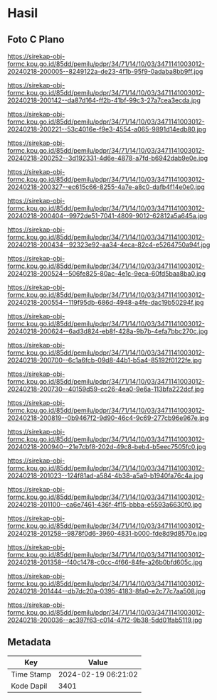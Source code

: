 # Hasil

## Foto C Plano

https://sirekap-obj-formc.kpu.go.id/85dd/pemilu/pdpr/34/71/14/10/03/3471141003012-20240218-200005--8249122a-de23-4f1b-95f9-0adaba8bb9ff.jpg

https://sirekap-obj-formc.kpu.go.id/85dd/pemilu/pdpr/34/71/14/10/03/3471141003012-20240218-200142--da87d164-ff2b-41bf-99c3-27a7cea3ecda.jpg

https://sirekap-obj-formc.kpu.go.id/85dd/pemilu/pdpr/34/71/14/10/03/3471141003012-20240218-200221--53c4016e-f9e3-4554-a065-9891d14edb80.jpg

https://sirekap-obj-formc.kpu.go.id/85dd/pemilu/pdpr/34/71/14/10/03/3471141003012-20240218-200252--3d192331-4d6e-4878-a7fd-b6942dab9e0e.jpg

https://sirekap-obj-formc.kpu.go.id/85dd/pemilu/pdpr/34/71/14/10/03/3471141003012-20240218-200327--ec615c66-8255-4a7e-a8c0-dafb4f14e0e0.jpg

https://sirekap-obj-formc.kpu.go.id/85dd/pemilu/pdpr/34/71/14/10/03/3471141003012-20240218-200404--9972de51-7041-4809-9012-62812a5a645a.jpg

https://sirekap-obj-formc.kpu.go.id/85dd/pemilu/pdpr/34/71/14/10/03/3471141003012-20240218-200434--92323e92-aa34-4eca-82c4-e5264750a94f.jpg

https://sirekap-obj-formc.kpu.go.id/85dd/pemilu/pdpr/34/71/14/10/03/3471141003012-20240218-200524--506fe825-80ac-4e1c-9eca-60fd5baa8ba0.jpg

https://sirekap-obj-formc.kpu.go.id/85dd/pemilu/pdpr/34/71/14/10/03/3471141003012-20240218-200554--119f95db-686d-4948-a4fe-dac19b50294f.jpg

https://sirekap-obj-formc.kpu.go.id/85dd/pemilu/pdpr/34/71/14/10/03/3471141003012-20240218-200624--6ad3d824-eb8f-428a-9b7b-4efa7bbc270c.jpg

https://sirekap-obj-formc.kpu.go.id/85dd/pemilu/pdpr/34/71/14/10/03/3471141003012-20240218-200700--6c1a6fcb-09d8-44b1-b5a4-85192f0122fe.jpg

https://sirekap-obj-formc.kpu.go.id/85dd/pemilu/pdpr/34/71/14/10/03/3471141003012-20240218-200730--40159d59-cc26-4ea0-9e6a-113bfa222dcf.jpg

https://sirekap-obj-formc.kpu.go.id/85dd/pemilu/pdpr/34/71/14/10/03/3471141003012-20240218-200819--0b9467f2-9d90-46c4-9c69-277cb96e967e.jpg

https://sirekap-obj-formc.kpu.go.id/85dd/pemilu/pdpr/34/71/14/10/03/3471141003012-20240218-200940--21e7cbf8-202d-49c8-beb4-b5eec7505fc0.jpg

https://sirekap-obj-formc.kpu.go.id/85dd/pemilu/pdpr/34/71/14/10/03/3471141003012-20240218-201023--124f81ad-a584-4b38-a5a9-b1940fa76c4a.jpg

https://sirekap-obj-formc.kpu.go.id/85dd/pemilu/pdpr/34/71/14/10/03/3471141003012-20240218-201100--ca6e7461-436f-4f15-bbba-e5593a6630f0.jpg

https://sirekap-obj-formc.kpu.go.id/85dd/pemilu/pdpr/34/71/14/10/03/3471141003012-20240218-201258--9878f0d6-3960-4831-b000-fde8d9d8570e.jpg

https://sirekap-obj-formc.kpu.go.id/85dd/pemilu/pdpr/34/71/14/10/03/3471141003012-20240218-201358--f40c1478-c0cc-4f66-84fe-a26b0bfd605c.jpg

https://sirekap-obj-formc.kpu.go.id/85dd/pemilu/pdpr/34/71/14/10/03/3471141003012-20240218-201444--db7dc20a-0395-4183-8fa0-e2c77c7aa508.jpg

https://sirekap-obj-formc.kpu.go.id/85dd/pemilu/pdpr/34/71/14/10/03/3471141003012-20240218-200036--ac397f63-c014-47f2-9b38-5dd01fab5119.jpg


## Metadata

| Key        | Value               |
| ---------- | ------------------- |
| Time Stamp | 2024-02-19 06:21:02 |
| Kode Dapil | 3401                |



